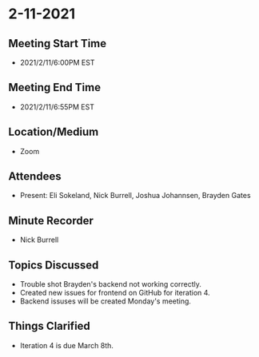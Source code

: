 # 2-11-2021
## Meeting Start Time
- 2021/2/11/6:00PM EST

## Meeting End Time
- 2021/2/11/6:55PM EST

## Location/Medium
- Zoom

## Attendees
- Present: Eli Sokeland, Nick Burrell, Joshua Johannsen, Brayden Gates

## Minute Recorder
- Nick Burrell

## Topics Discussed
- Trouble shot Brayden's backend not working correctly.
- Created new issues for frontend on GitHub for iteration 4.
- Backend issuses will be created Monday's meeting.

## Things Clarified
- Iteration 4 is due March 8th.
